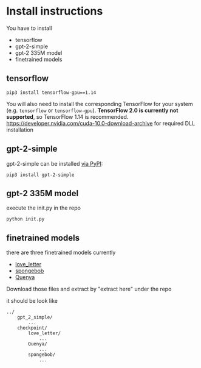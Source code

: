 # Install instructions
You have to install
* tensorflow
* gpt-2-simple
* gpt-2 335M model
* finetrained models

## tensorflow


```shell
pip3 install tensorflow-gpu==1.14
```

You will also need to install the corresponding TensorFlow for your system (e.g. `tensorflow` or `tensorflow-gpu`). **TensorFlow 2.0 is currently not supported**, so TensorFlow 1.14 is recommended.
https://developer.nvidia.com/cuda-10.0-download-archive for required DLL installation

## gpt-2-simple
gpt-2-simple can be installed [via PyPI](https://pypi.org/project/gpt_2_simple/):

```shell
pip3 install gpt-2-simple
```

## gpt-2 335M model

execute the init.py in the repo
```shell
python init.py
```

## finetrained models
there are three finetrained models currently
 - [love_letter](https://drive.google.com/open?id=1-2DyqykHOAy11lv-oaex52eLLzkzd9cb)
 - [spongebob](https://drive.google.com/open?id=1-2TlrRu-s3tuM8tmKvybyBo_zHmHbx6i)
 - [Quenya](https://drive.google.com/open?id=1-3OPrv7y7OBuKT1FYLSfpZNodgEYQVFc)
 
Download those files and extract by "extract here" under the repo

it should be look like

```
../
    gpt_2_simple/
        ...
    checkpoint/
        love_letter/
            ...
        Quenya/
            ...
        spongebob/
            ...
```
